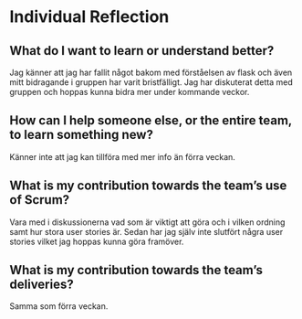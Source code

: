 # Individual Reflection

## What do I want to learn or understand better?
Jag känner att jag har fallit något bakom med förståelsen av flask och även mitt bidragande i gruppen har varit bristfälligt. Jag har diskuterat detta med gruppen och hoppas kunna bidra mer under kommande veckor.


## How can I help someone else, or the entire team, to learn something new?
Känner inte att jag kan tillföra med mer info än förra veckan.


## What is my contribution towards the team’s use of Scrum?
Vara med i diskussionerna vad som är viktigt att göra och i vilken ordning samt hur stora user stories är. Sedan har jag själv inte slutfört några user stories vilket jag hoppas kunna göra framöver.


## What is my contribution towards the team’s deliveries?
Samma som förra veckan.

